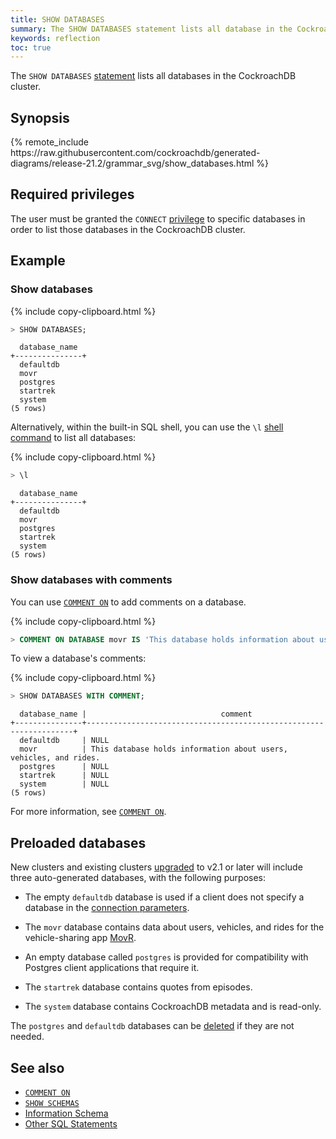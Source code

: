```yaml
---
title: SHOW DATABASES
summary: The SHOW DATABASES statement lists all database in the CockroachDB cluster.
keywords: reflection
toc: true
---
```


The `SHOW DATABASES` [statement](sql-statements.html) lists all databases in the CockroachDB cluster.

## Synopsis

<div>
{% remote_include https://raw.githubusercontent.com/cockroachdb/generated-diagrams/release-21.2/grammar_svg/show_databases.html %}
</div>

## Required privileges

The user must be granted the `CONNECT` [privilege](authorization.html#assign-privileges) to specific databases in order to list those databases in the CockroachDB cluster.

## Example

### Show databases

{% include copy-clipboard.html %}
~~~ sql
> SHOW DATABASES;
~~~

~~~
  database_name
+---------------+
  defaultdb
  movr
  postgres
  startrek
  system
(5 rows)
~~~

Alternatively, within the built-in SQL shell, you can use the `\l` [shell command](cockroach-sql.html#commands) to list all databases:

{% include copy-clipboard.html %}
~~~ sql
> \l
~~~

~~~
  database_name
+---------------+
  defaultdb
  movr
  postgres
  startrek
  system
(5 rows)
~~~

### Show databases with comments

You can use [`COMMENT ON`](comment-on.html) to add comments on a database.

{% include copy-clipboard.html %}
~~~ sql
> COMMENT ON DATABASE movr IS 'This database holds information about users, vehicles, and rides.';
~~~

To view a database's comments:

{% include copy-clipboard.html %}
~~~ sql
> SHOW DATABASES WITH COMMENT;
~~~

~~~
  database_name |                              comment
+---------------+-------------------------------------------------------------------+
  defaultdb     | NULL
  movr          | This database holds information about users, vehicles, and rides.
  postgres      | NULL
  startrek      | NULL
  system        | NULL
(5 rows)
~~~

For more information, see [`COMMENT ON`](comment-on.html).

## Preloaded databases

New clusters and existing clusters [upgraded](upgrade-cockroach-version.html) to v2.1 or later will include three auto-generated databases, with the following purposes:

- The empty `defaultdb` database is used if a client does not specify a database in the [connection parameters](connection-parameters.html).

- The `movr` database contains data about users, vehicles, and rides for the vehicle-sharing app [MovR](movr.html).

- An empty database called `postgres` is provided for compatibility with Postgres client applications that require it.

- The `startrek` database contains quotes from episodes.

- The `system` database contains CockroachDB metadata and is read-only.

The `postgres` and `defaultdb` databases can be [deleted](drop-database.html) if they are not needed.

## See also

- [`COMMENT ON`](comment-on.html)
- [`SHOW SCHEMAS`](show-schemas.html)
- [Information Schema](information-schema.html)
- [Other SQL Statements](sql-statements.html)
